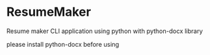 # ResumeMaker
Resume maker CLI application using python with python-docx library

please install python-docx before using
